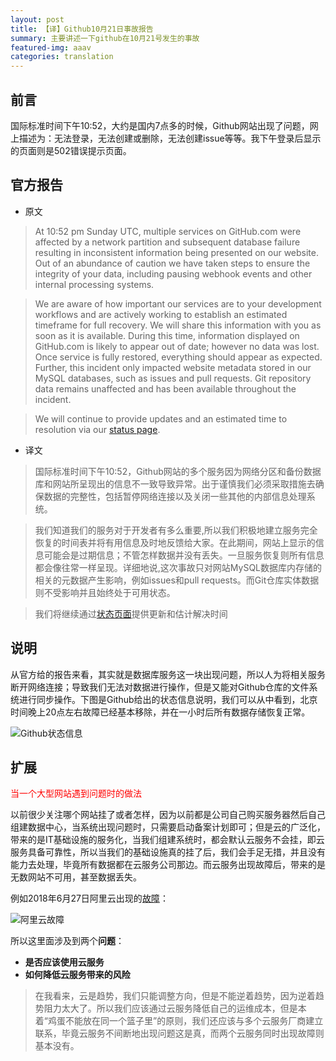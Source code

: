 ```yaml
---
layout: post
title: 【译】Github10月21日事故报告
summary: 主要讲述一下github在10月21号发生的事故
featured-img: aaav
categories: translation
---
```


## 前言

国际标准时间下午10:52，大约是国内7点多的时候，Github网站出现了问题，网上描述为：无法登录，无法创建或删除，无法创建issue等等。我下午登录后显示的页面则是502错误提示页面。

## 官方报告

* 原文

>At 10:52 pm Sunday UTC, multiple services on GitHub.com were affected by a network partition and subsequent database failure resulting in inconsistent information being presented on our website. Out of an abundance of caution we have taken steps to ensure the integrity of your data, including pausing webhook events and other internal processing systems.

>We are aware of how important our services are to your development workflows and are actively working to establish an estimated timeframe for full recovery. We will share this information with you as soon as it is available. During this time, information displayed on GitHub.com is likely to appear out of date; however no data was lost. Once service is fully restored, everything should appear as expected. Further, this incident only impacted website metadata stored in our MySQL databases, such as issues and pull requests. Git repository data remains unaffected and has been available throughout the incident.

>We will continue to provide updates and an estimated time to resolution via our [status page](https://status.github.com/messages).

* 译文

>国际标准时间下午10:52，Github网站的多个服务因为网络分区和备份数据库和网站所呈现出的信息不一致导致异常。出于谨慎我们必须采取措施去确保数据的完整性，包括暂停网络连接以及关闭一些其他的内部信息处理系统。

>我们知道我们的服务对于开发者有多么重要,所以我们积极地建立服务完全恢复的时间表并将有用信息及时地反馈给大家。在此期间，网站上显示的信息可能会是过期信息；不管怎样数据并没有丢失。一旦服务恢复则所有信息都会像往常一样呈现。详细地说,这次事故只对网站MySQL数据库内存储的相关的元数据产生影响，例如issues和pull requests。而Git仓库实体数据则不受影响并且始终处于可用状态。

>我们将继续通过[状态页面](https://status.github.com/messages)提供更新和估计解决时间

## 说明

从官方给的报告来看，其实就是数据库服务这一块出现问题，所以人为将相关服务断开网络连接；导致我们无法对数据进行操作，但是又能对Github仓库的文件系统进行同步操作。下图是Github给出的状态信息说明，我们可以从中看到，北京时间晚上20点左右故障已经基本移除，并在一小时后所有数据存储恢复正常。

![Github状态信息](/assets/img/picture/Github状态信息.png)

## 扩展

<span style="color:red">当一个大型网站遇到问题时的做法</span>

以前很少关注哪个网站挂了或者怎样，因为以前都是公司自己购买服务器然后自己组建数据中心，当系统出现问题时，只需要启动备案计划即可；但是云的广泛化，带来的是IT基础设施的服务化，当我们组建系统时，都会默认云服务不会挂，即云服务具备可靠性，所以当我们的基础设施真的挂了后，我们会手足无措，并且没有能力去处理，毕竟所有数据都在云服务公司那边。而云服务出现故障后，带来的是无数网站不可用，甚至数据丢失。

例如2018年6月27日阿里云出现的[故障](https://bbs.aliyun.com/read/581590.html?spm=5176.10695662.1996646101.searchclickresult.711b46f42U3bhk)：

![阿里云故障](/assets/img/picture/阿里云故障.png)

所以这里面涉及到两个**问题**：

  * **是否应该使用云服务**
  * **如何降低云服务带来的风险**
  
>在我看来，云是趋势，我们只能调整方向，但是不能逆着趋势，因为逆着趋势阻力太大了。所以我们应该通过云服务降低自己的运维成本，但是本着“鸡蛋不能放在同一个篮子里”的原则，我们还应该与多个云服务厂商建立联系，毕竟云服务不间断地出现问题这是真，而两个云服务同时出现故障则基本没有。






